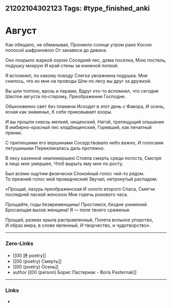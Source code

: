 21202104302123
Tags: #type_finished_anki 
---
# Август

Как обещало, не обманывая,
Проникло солнце утром рано
Косою полосой шафрановою
От занавеси до дивана.

Оно покрыло жаркой охрою
Соседний лес, дома поселка,
Мою постель, подушку мокрую
И край стены за книжной полкой.

Я вспомнил, по какому поводу
Слегка увлажнена подушка.
Мне снилось, что ко мне на проводы
Шли по лесу вы друг за дружкой.

Вы шли толпою, врозь и парами,
Вдруг кто-то вспомнил, что сегодня
Шестое августа по‑старому,
Преображение Господне.

Обыкновенно свет без пламени
Исходит в этот день с Фавора,
И осень, ясная как знаменье,
К себе приковывает взоры.

И вы прошли сквозь мелкий, нищенский,
Нагой, трепещущий ольшаник
В имбирно-красный лес кладбищенский,
Горевший, как печатный пряник.

С притихшими его вершинами
Соседствовало небо важно,
И голосами петушиными
Перекликалась даль протяжно.

В лесу казенной землемершею
Стояла смерть среди погоста,
Смотря в лицо мое умершее,
Чтоб вырыть яму мне по росту.

Был всеми ощутим физически
Спокойный голос чей-то рядом.
То прежний голос мой провидческий
Звучал, нетронутый распадом:

«Прощай, лазурь преображенская
И золото второго Спаса,
Смягчи последней лаской женскою
Мне горечь рокового часа.

Прощайте, годы безвременщины!
Простимся, бездне унижений
Бросающая вызов женщина!
Я — поле твоего сраженья.

Прощай, размах крыла расправленный,
Полета вольное упорство,
И образ мира, в слове явленный,
И творчество, и чудотворство».

---
### Zero-Links
- [[00 詩 poetry]]
- [[00 (poetry) Смерть]]
- [[00 (poetry) Осень]]
- author [[00 (person) Борис Пастернак - Boris Pasternak]]
---
### Links
-